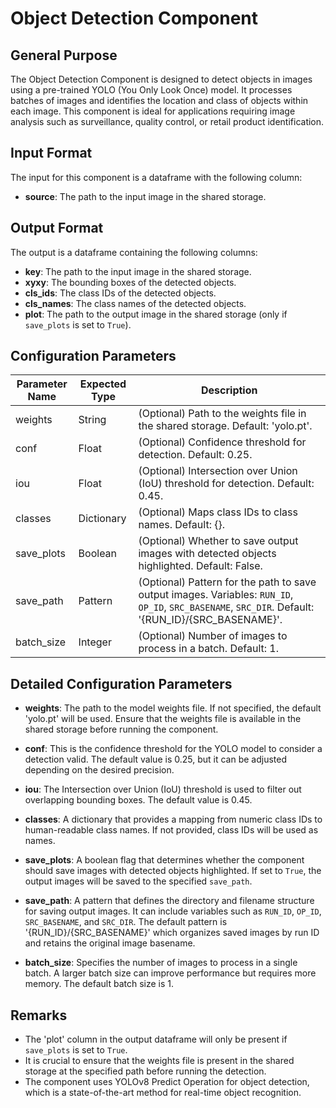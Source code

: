 # Object Detection Component

## General Purpose
The Object Detection Component is designed to detect objects in images using a pre-trained YOLO (You Only Look Once) model. It processes batches of images and identifies the location and class of objects within each image. This component is ideal for applications requiring image analysis such as surveillance, quality control, or retail product identification.

## Input Format
The input for this component is a dataframe with the following column:
- **source**: The path to the input image in the shared storage.

## Output Format
The output is a dataframe containing the following columns:
- **key**: The path to the input image in the shared storage.
- **xyxy**: The bounding boxes of the detected objects.
- **cls_ids**: The class IDs of the detected objects.
- **cls_names**: The class names of the detected objects.
- **plot**: The path to the output image in the shared storage (only if `save_plots` is set to `True`).

## Configuration Parameters

| Parameter Name | Expected Type | Description |
| -------------- | ------------- | ----------- |
| weights        | String        | (Optional) Path to the weights file in the shared storage. Default: 'yolo.pt'. |
| conf           | Float         | (Optional) Confidence threshold for detection. Default: 0.25. |
| iou            | Float         | (Optional) Intersection over Union (IoU) threshold for detection. Default: 0.45. |
| classes        | Dictionary    | (Optional) Maps class IDs to class names. Default: {}. |
| save_plots     | Boolean       | (Optional) Whether to save output images with detected objects highlighted. Default: False. |
| save_path      | Pattern       | (Optional) Pattern for the path to save output images. Variables: `RUN_ID`, `OP_ID`, `SRC_BASENAME`, `SRC_DIR`. Default: '{RUN_ID}/{SRC_BASENAME}'. |
| batch_size     | Integer       | (Optional) Number of images to process in a batch. Default: 1. |

## Detailed Configuration Parameters

- **weights**: The path to the model weights file. If not specified, the default 'yolo.pt' will be used. Ensure that the weights file is available in the shared storage before running the component.

- **conf**: This is the confidence threshold for the YOLO model to consider a detection valid. The default value is 0.25, but it can be adjusted depending on the desired precision.

- **iou**: The Intersection over Union (IoU) threshold is used to filter out overlapping bounding boxes. The default value is 0.45.

- **classes**: A dictionary that provides a mapping from numeric class IDs to human-readable class names. If not provided, class IDs will be used as names.

- **save_plots**: A boolean flag that determines whether the component should save images with detected objects highlighted. If set to `True`, the output images will be saved to the specified `save_path`.

- **save_path**: A pattern that defines the directory and filename structure for saving output images. It can include variables such as `RUN_ID`, `OP_ID`, `SRC_BASENAME`, and `SRC_DIR`. The default pattern is '{RUN_ID}/{SRC_BASENAME}' which organizes saved images by run ID and retains the original image basename.

- **batch_size**: Specifies the number of images to process in a single batch. A larger batch size can improve performance but requires more memory. The default batch size is 1.

## Remarks
- The 'plot' column in the output dataframe will only be present if `save_plots` is set to `True`.
- It is crucial to ensure that the weights file is present in the shared storage at the specified path before running the detection.
- The component uses YOLOv8 Predict Operation for object detection, which is a state-of-the-art method for real-time object recognition.